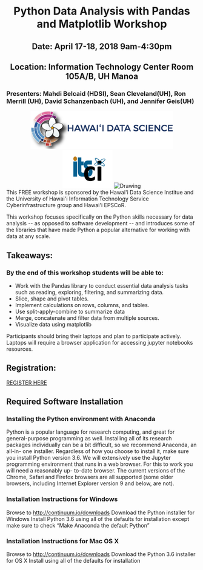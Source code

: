 <center><h1>Python Data Analysis with Pandas and Matplotlib  Workshop</h1>
<h2>Date: April 17-18, 2018 9am-4:30pm</h2>
<h2>Location: Information Technology Center Room 105A/B, UH Manoa</h2></center>
<h3>Presenters: Mahdi Belcaid (HDSI), Sean Cleveland(UH), Ron Merrill (UH), David Schanzenbach (UH), and Jennifer Geis(UH)</h3>
<center>
<img src="img/logo_5.png" alt="Drawing" style="height: 100px;"/>
<img src="img/ci-logo.png" alt="Drawing" style="height: 100px;"/>
<img src="http://www.hawaii.edu/epscor/wordpress/wp-content/uploads/2016/04/EPSCoR-Logo.placeholder200x65.png" alt="Drawing" style="height: 100px;"/>
</center>
This FREE workshop is sponsored by the Hawai'i Data Science Institue and the University of Hawai'i Information Technology Service Cyberinfrastructure group and Hawai'i EPSCoR.


This workshop focuses specifically on the Python skills necessary for data analysis -- as opposed to software development -- and introduces some of the libraries that have made Python a popular alternative for working with data at any scale.

## Takeaways:

### By the end of this workshop students will be able to:
* Work with the Pandas library to conduct essential data analysis tasks such as reading, exploring, filtering, and summarizing data.
* Slice, shape and pivot tables.
* Implement calculations on rows, columns, and tables.
* Use split-apply-combine to summarize data
* Merge, concatenate and filter data from multiple sources.
* Visualize data using matplotlib

Participants should bring their laptops and plan to participate actively. Laptops will require a browser application for accessing jupyter notebooks resources.


## Registration:

<a href="https://www.cognitoforms.com/UHBioinformatics/IntroductionToPandasRegistrationFrom">REGISTER HERE</a>


## Required Software Installation

### Installing the Python environment with Anaconda
Python is a popular language for research computing, and great for general-purpose programming as well. Installing all of its research
packages individually can be a bit difficult, so we recommend Anaconda, an all-in- one installer. Regardless of how you choose to
install it, make sure you install Python version 3.6.
We will extensively use the Jupyter programming environment that runs in a web browser. For this to work you will need a reasonably up-
to-date browser. The current versions of the Chrome, Safari and Firefox browsers are all supported (some older browsers, including Internet Explorer version 9 and below, are not).

### Installation Instructions for Windows
Browse to <a href="http://continuum.io/downloads">http://continuum.io/downloads</a> Download the Python
installer for Windows Install Python 3.6 using all of the defaults for
installation except make sure to check “Make Anaconda the default
Python”

### Installation Instructions for Mac OS X
Browse to <a href="http://continuum.io/downloads">http://continuum.io/downloads</a> Download the Python 3.6
installer for OS X Install using all of the defaults for installation
